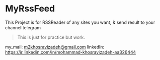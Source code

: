 # MyRssFeed
This Project is for RSSReader of any sites you want, & send result to your channel telegram 
>This is just for practice but work.

my_mail: m2khosravizadeh@gmail.com
linkedIn: https://ir.linkedin.com/in/mohammad-khosravizadeh-aa326444
